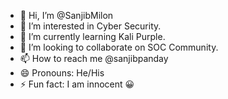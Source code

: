 - 👋 Hi, I’m @SanjibMilon
- 👀 I’m interested in Cyber Security.
- 🌱 I’m currently learning Kali Purple.
- 💞️ I’m looking to collaborate on SOC Community.
- 📫 How to reach me @sanjibpanday
- 😄 Pronouns: He/His
- ⚡ Fun fact: I am innocent 😀

<!---
SanjibMilon/SanjibMilon is a ✨ special ✨ repository because its `README.md` (this file) appears on your GitHub profile.
You can click the Preview link to take a look at your changes.
--->
